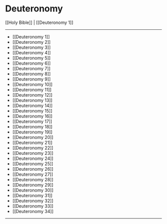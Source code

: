 # Deuteronomy

[[Holy Bible]] | [[Deuteronomy 1]]

---

- [[Deuteronomy 1]]
- [[Deuteronomy 2]]
- [[Deuteronomy 3]]
- [[Deuteronomy 4]]
- [[Deuteronomy 5]]
- [[Deuteronomy 6]]
- [[Deuteronomy 7]]
- [[Deuteronomy 8]]
- [[Deuteronomy 9]]
- [[Deuteronomy 10]]
- [[Deuteronomy 11]]
- [[Deuteronomy 12]]
- [[Deuteronomy 13]]
- [[Deuteronomy 14]]
- [[Deuteronomy 15]]
- [[Deuteronomy 16]]
- [[Deuteronomy 17]]
- [[Deuteronomy 18]]
- [[Deuteronomy 19]]
- [[Deuteronomy 20]]
- [[Deuteronomy 21]]
- [[Deuteronomy 22]]
- [[Deuteronomy 23]]
- [[Deuteronomy 24]]
- [[Deuteronomy 25]]
- [[Deuteronomy 26]]
- [[Deuteronomy 27]]
- [[Deuteronomy 28]]
- [[Deuteronomy 29]]
- [[Deuteronomy 30]]
- [[Deuteronomy 31]]
- [[Deuteronomy 32]]
- [[Deuteronomy 33]]
- [[Deuteronomy 34]]

---

